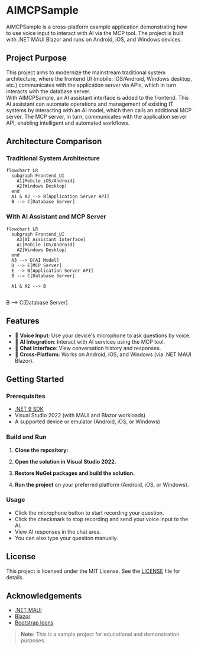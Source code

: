 ﻿# AIMCPSample

AIMCPSample is a cross-platform example application demonstrating how to use voice input to interact with AI via the MCP tool. The project is built with .NET MAUI Blazor and runs on Android, iOS, and Windows devices.

## Project Purpose

This project aims to modernize the mainstream traditional system architecture, where the frontend UI (mobile: iOS/Android, Windows desktop, etc.) communicates with the application server via APIs, which in turn interacts with the database server.  
With AIMCPSample, an AI assistant interface is added to the frontend. This AI assistant can automate operations and management of existing IT systems by interacting with an AI model, which then calls an additional MCP server. The MCP server, in turn, communicates with the application server API, enabling intelligent and automated workflows.

## Architecture Comparison

### Traditional System Architecture

```mermaid
flowchart LR
  subgraph Frontend_UI
    A1[Mobile iOS/Android]
    A2[Windows Desktop]
  end
  A1 & A2 --> B[Application Server API]
  B --> C[Database Server]
```
 
### With AI Assistant and MCP Server

```mermaid
flowchart LR
  subgraph Frontend_UI
    A3[AI Assistant Interface]
    A1[Mobile iOS/Android]
    A2[Windows Desktop]
  end
  A3 --> D[AI Model] 
  D --> E[MCP Server] 
  E --> B[Application Server API]
  B --> C[Database Server]

  A1 & A2 --> B
  
```




B --> C[Database Server]

## Features

- 🎤 **Voice Input**: Use your device's microphone to ask questions by voice.
- 🤖 **AI Integration**: Interact with AI services using the MCP tool.
- 💬 **Chat Interface**: View conversation history and responses.
- 📱 **Cross-Platform**: Works on Android, iOS, and Windows (via .NET MAUI Blazor).

## Getting Started

### Prerequisites

- [.NET 9 SDK](https://dotnet.microsoft.com/download/dotnet/9.0)
- Visual Studio 2022 (with MAUI and Blazor workloads)
- A supported device or emulator (Android, iOS, or Windows)

### Build and Run

1. **Clone the repository:**

2. **Open the solution in Visual Studio 2022.**

3. **Restore NuGet packages and build the solution.**

4. **Run the project** on your preferred platform (Android, iOS, or Windows).

### Usage

- Click the microphone button to start recording your question.
- Click the checkmark to stop recording and send your voice input to the AI.
- View AI responses in the chat area.
- You can also type your question manually.

## License

This project is licensed under the MIT License. See the [LICENSE](LICENSE) file for details.

## Acknowledgements

- [.NET MAUI](https://github.com/dotnet/maui)
- [Blazor](https://dotnet.microsoft.com/apps/aspnet/web-apps/blazor)
- [Bootstrap Icons](https://icons.getbootstrap.com/)

> **Note:** This is a sample project for educational and demonstration purposes.

